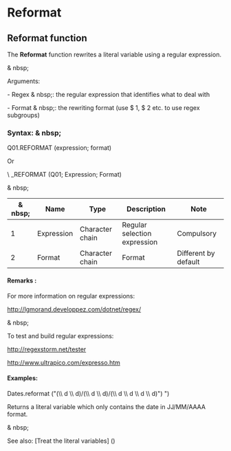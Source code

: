 # Reformat

## Reformat function

The **Reformat** function rewrites a literal variable using a regular expression.

& nbsp;

Arguments:

\- Regex & nbsp;: the regular expression that identifies what to deal with

\- Format & nbsp;: the rewriting format (use $ 1, $ 2 etc. to use regex subgroups)

### Syntax: & nbsp;

Q01.REFORMAT (expression; format)

Or

\ _REFORMAT (Q01; Expression; Format)

& nbsp;

|& nbsp;|**Name** |**Type** |**Description** |**Note** |
|--- |--- |--- |--- |--- |
|&#49;|Expression |Character chain |Regular selection expression |Compulsory |
|&#50;|Format |Character chain |Format |Different by default |


#### Remarks :

For more information on regular expressions:

http://lgmorand.developpez.com/dotnet/regex/

& nbsp;

To test and build regular expressions:

http://regexstorm.net/tester

http://www.ultrapico.com/expresso.htm

#### Examples:

Dates.reformat ("(\\\ d \\\ d)/(\\\ d \\\ d)/(\\\ d \\\ d \\\ d \\\ d)") ")

Returns a literal variable which only contains the date in JJ/MM/AAAA format.

& nbsp;

See also: [Treat the literal variables] (<Trellious Little Little.MD>)